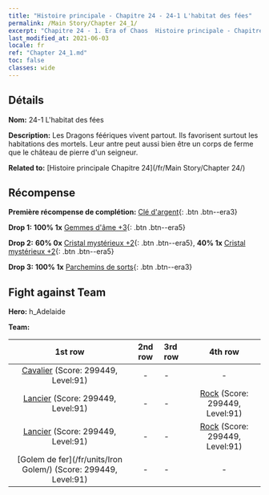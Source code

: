 ```yaml
---
title: "Histoire principale - Chapitre 24 - 24-1 L'habitat des fées"
permalink: /Main Story/Chapter 24_1/
excerpt: "Chapitre 24 - 1. Era of Chaos  Histoire principale - Chapitre 24_1. 24-1 L'habitat des fées"
last_modified_at: 2021-06-03
locale: fr
ref: "Chapter 24_1.md"
toc: false
classes: wide
---
```


## Détails

 **Nom:** 24-1 L'habitat des fées

 **Description:** Les Dragons féériques vivent partout. Ils favorisent surtout les habitations des mortels. Leur antre peut aussi bien être un corps de ferme que le château de pierre d'un seigneur.

 **Related to:** [Histoire principale Chapitre 24](/fr/Main Story/Chapter 24/)

## Récompense

 **Première récompense de complétion:** [Clé d'argent](/ItemsFR/con_693/){: .btn .btn--era3}

 **Drop 1:** **100% 1x** [Gemmes d'âme +3](/ItemsFR/mat_86/){: .btn .btn--era5}

 **Drop 2:** **60% 0x** [Cristal mystérieux +2](/ItemsFR/mat_80/){: .btn .btn--era5}, **40% 1x** [Cristal mystérieux +2](/ItemsFR/mat_80/){: .btn .btn--era5}

 **Drop 3:** **100% 1x** [Parchemins de sorts](/ItemsFR/con_694/){: .btn .btn--era3}


## Fight against Team
 **Hero:** h_Adelaide

 **Team:**


  | 1st row | 2nd row | 3rd row | 4th row |
  |:----:|:----:|:----|:----:|
  | [Cavalier](/fr/units/Cavalier/) (Score: 299449, Level:91)  | - | - | - |
  | [Lancier](/fr/units/Pikeman/) (Score: 299449, Level:91)  | - | - | [Rock](/fr/units/Roc/) (Score: 299449, Level:91)  |
  | [Lancier](/fr/units/Pikeman/) (Score: 299449, Level:91)  | - | - | [Rock](/fr/units/Roc/) (Score: 299449, Level:91)  |
  | [Golem de fer](/fr/units/Iron Golem/) (Score: 299449, Level:91)  | - | - | - |



